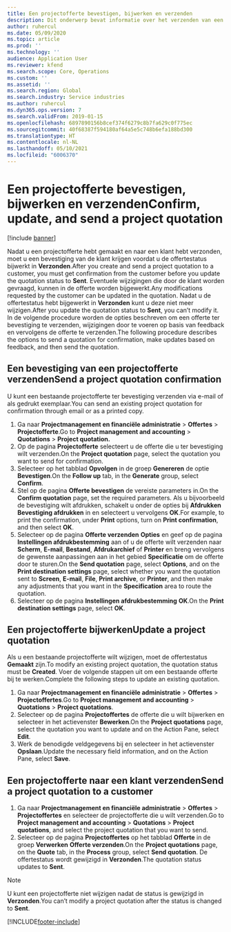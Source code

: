 ```yaml
---
title: Een projectofferte bevestigen, bijwerken en verzenden
description: Dit onderwerp bevat informatie over het verzenden van een offerte naar de klant ter bevestiging, wijzigen op basis van feedback en het vervolgens opnieuw verzenden van de offerte.
author: ruhercul
ms.date: 05/09/2020
ms.topic: article
ms.prod: ''
ms.technology: ''
audience: Application User
ms.reviewer: kfend
ms.search.scope: Core, Operations
ms.custom: ''
ms.assetid: ''
ms.search.region: Global
ms.search.industry: Service industries
ms.author: ruhercul
ms.dyn365.ops.version: 7
ms.search.validFrom: 2019-01-15
ms.openlocfilehash: 6897890156b8cef374f6279c8b7fa629c0f775ec
ms.sourcegitcommit: 40f68387f594180af64a5e5c748b6efa188bd300
ms.translationtype: HT
ms.contentlocale: nl-NL
ms.lasthandoff: 05/10/2021
ms.locfileid: "6006370"
---
```

# <a name="confirm-update-and-send-a-project-quotation"></a><span data-ttu-id="ba333-103">Een projectofferte bevestigen, bijwerken en verzenden</span><span class="sxs-lookup"><span data-stu-id="ba333-103">Confirm, update, and send a project quotation</span></span>

[!include [banner](../includes/banner.md)]

<span data-ttu-id="ba333-104">Nadat u een projectofferte hebt gemaakt en naar een klant hebt verzonden, moet u een bevestiging van de klant krijgen voordat u de offertestatus bijwerkt in **Verzonden**.</span><span class="sxs-lookup"><span data-stu-id="ba333-104">After you create and send a project quotation to a customer, you must get confirmation from the customer before you update the quotation status to **Sent**.</span></span> <span data-ttu-id="ba333-105">Eventuele wijzigingen die door de klant worden gevraagd, kunnen in de offerte worden bijgewerkt.</span><span class="sxs-lookup"><span data-stu-id="ba333-105">Any modifications requested by the customer can be updated in the quotation.</span></span> <span data-ttu-id="ba333-106">Nadat u de offertestatus hebt bijgewerkt in **Verzonden** kunt u deze niet meer wijzigen.</span><span class="sxs-lookup"><span data-stu-id="ba333-106">After you update the quotation status to **Sent**, you can’t modify it.</span></span> <span data-ttu-id="ba333-107">In de volgende procedure worden de opties beschreven om een offerte ter bevestiging te verzenden, wijzigingen door te voeren op basis van feedback en vervolgens de offerte te verzenden.</span><span class="sxs-lookup"><span data-stu-id="ba333-107">The following procedure describes the options to send a quotation for confirmation, make updates based on feedback, and then send the quotation.</span></span>

## <a name="send-a-project-quotation-confirmation"></a><span data-ttu-id="ba333-108">Een bevestiging van een projectofferte verzenden</span><span class="sxs-lookup"><span data-stu-id="ba333-108">Send a project quotation confirmation</span></span>  

<span data-ttu-id="ba333-109">U kunt een bestaande projectofferte ter bevestiging verzenden via e-mail of als gedrukt exemplaar.</span><span class="sxs-lookup"><span data-stu-id="ba333-109">You can send an existing project quotation for confirmation through email or as a printed copy.</span></span> 

1. <span data-ttu-id="ba333-110">Ga naar **Projectmanagement en financiële administratie** > **Offertes** > **Projectofferte**.</span><span class="sxs-lookup"><span data-stu-id="ba333-110">Go to **Project management and accounting** > **Quotations** > **Project quotation.**</span></span> 
2. <span data-ttu-id="ba333-111">Op de pagina **Projectofferte** selecteert u de offerte die u ter bevestiging wilt verzenden.</span><span class="sxs-lookup"><span data-stu-id="ba333-111">On the **Project quotation** page, select the quotation you want to send for confirmation.</span></span> 
3. <span data-ttu-id="ba333-112">Selecteer op het tabblad **Opvolgen** in de groep **Genereren** de optie **Bevestigen**.</span><span class="sxs-lookup"><span data-stu-id="ba333-112">On the **Follow up** tab, in the **Generate** group, select **Confirm**.</span></span> 
4. <span data-ttu-id="ba333-113">Stel op de pagina **Offerte bevestigen** de vereiste parameters in.</span><span class="sxs-lookup"><span data-stu-id="ba333-113">On the **Confirm quotation** page, set the required parameters.</span></span> <span data-ttu-id="ba333-114">Als u bijvoorbeeld de bevestiging wilt afdrukken, schakelt u onder de opties bij **Afdrukken** **Bevestiging afdrukken** in en selecteert u vervolgens **OK**.</span><span class="sxs-lookup"><span data-stu-id="ba333-114">For example, to print the confirmation, under **Print** options, turn on **Print confirmation**, and then select **OK**.</span></span>
5. <span data-ttu-id="ba333-115">Selecteer op de pagina **Offerte verzenden** **Opties** en geef op de pagina **Instellingen afdrukbestemming** aan of u de offerte wilt verzenden naar **Scherm**, **E-mail**, **Bestand**, **Afdrukarchief** of **Printer** en breng vervolgens de gewenste aanpassingen aan in het gebied **Specificatie** om de offerte door te sturen.</span><span class="sxs-lookup"><span data-stu-id="ba333-115">On the **Send quotation** page, select **Options**, and on the **Print destination settings** page, select whether you want the quotation sent to **Screen**, **E-mail**, **File**, **Print archive**, or **Printer**, and then make any adjustments that you want in the **Specification** area to route the quotation.</span></span>
6. <span data-ttu-id="ba333-116">Selecteer op de pagina **Instellingen afdrukbestemming** **OK**.</span><span class="sxs-lookup"><span data-stu-id="ba333-116">On the **Print destination settings** page, select **OK**.</span></span>  

## <a name="update-a-project-quotation"></a><span data-ttu-id="ba333-117">Een projectofferte bijwerken</span><span class="sxs-lookup"><span data-stu-id="ba333-117">Update a project quotation</span></span>

<span data-ttu-id="ba333-118">Als u een bestaande projectofferte wilt wijzigen, moet de offertestatus **Gemaakt** zijn.</span><span class="sxs-lookup"><span data-stu-id="ba333-118">To modify an existing project quotation, the quotation status must be **Created**.</span></span> <span data-ttu-id="ba333-119">Voer de volgende stappen uit om een bestaande offerte bij te werken.</span><span class="sxs-lookup"><span data-stu-id="ba333-119">Complete the following steps to update an existing quotation.</span></span> 

1. <span data-ttu-id="ba333-120">Ga naar **Projectmanagement en financiële administratie** > **Offertes** > **Projectoffertes**.</span><span class="sxs-lookup"><span data-stu-id="ba333-120">Go to **Project management and accounting** > **Quotations** > **Project quotations**.</span></span>
2. <span data-ttu-id="ba333-121">Selecteer op de pagina **Projectoffertes** de offerte die u wilt bijwerken en selecteer in het actievenster **Bewerken**.</span><span class="sxs-lookup"><span data-stu-id="ba333-121">On the **Project quotations** page, select the quotation you want to update and on the Action Pane, select **Edit**.</span></span>
3. <span data-ttu-id="ba333-122">Werk de benodigde veldgegevens bij en selecteer in het actievenster **Opslaan**.</span><span class="sxs-lookup"><span data-stu-id="ba333-122">Update the necessary field information, and on the Action Pane, select **Save**.</span></span>  

## <a name="send-a-project-quotation-to-a-customer"></a><span data-ttu-id="ba333-123">Een projectofferte naar een klant verzenden</span><span class="sxs-lookup"><span data-stu-id="ba333-123">Send a project quotation to a customer</span></span> 

1. <span data-ttu-id="ba333-124">Ga naar **Projectmanagement en financiële administratie** > **Offertes** > **Projectoffertes** en selecteer de projectofferte die u wilt verzenden.</span><span class="sxs-lookup"><span data-stu-id="ba333-124">Go to **Project management and accounting** > **Quotations** > **Project quotations**, and select the project quotation that you want to send.</span></span>
2. <span data-ttu-id="ba333-125">Selecteer op de pagina **Projectoffertes** op het tabblad **Offerte** in de groep **Verwerken** **Offerte verzenden**.</span><span class="sxs-lookup"><span data-stu-id="ba333-125">On the **Project quotations** page, on the **Quote** tab, in the **Process** group, select **Send quotation**.</span></span> <span data-ttu-id="ba333-126">De offertestatus wordt gewijzigd in **Verzonden**.</span><span class="sxs-lookup"><span data-stu-id="ba333-126">The quotation status updates to **Sent**.</span></span>

> [!NOTE]
> <span data-ttu-id="ba333-127">U kunt een projectofferte niet wijzigen nadat de status is gewijzigd in **Verzonden**.</span><span class="sxs-lookup"><span data-stu-id="ba333-127">You can’t modify a project quotation after the status is changed to **Sent**.</span></span>


[!INCLUDE[footer-include](../includes/footer-banner.md)]
